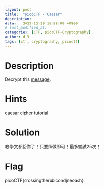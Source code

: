 ```yaml
---
layout: post
title:  "picoCTF - Caesar"
description: 
date:   2023-12-20 15:58:00 +0800
# last_modified_at:
categories: [CTF, picoCTF-Cryptography]
author: d13
tags: [ctf, cryptography, picoctf]
---
```


# Description

Decrypt this [message](https://jupiter.challenges.picoctf.org/static/7d707a443e95054dc4cf30b1d9522ef0/ciphertext).

# Hints

caesar cipher [tutorial](https://learncryptography.com/classical-encryption/caesar-cipher)

# **Solution**

教學文都給你了！只要照做即可！最多嘗試25次！

# Flag

picoCTF{crossingtherubicondjneoach}